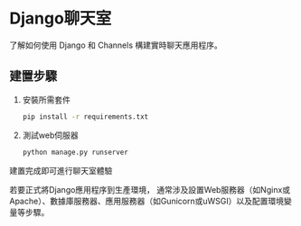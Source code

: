 # Django聊天室

了解如何使用 Django 和 Channels 構建實時聊天應用程序。

## 建置步驟

1. 安裝所需套件
    
    ```bash
    pip install -r requirements.txt
    ```
    
2. 測試web伺服器
    
    ```bash
    python manage.py runserver
    ```
    

建置完成即可進行聊天室體驗


若要正式將Django應用程序到生產環境，
通常涉及設置Web服務器（如Nginx或Apache）、數據庫服務器、應用服務器（如Gunicorn或uWSGI）以及配置環境變量等步驟。